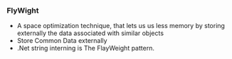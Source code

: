 ﻿### FlyWight

* A space optimization technique, that lets us us less memory by storing externally the data associated with similar objects
* Store Common Data externally 
* .Net string interning is The FlayWeight pattern.
